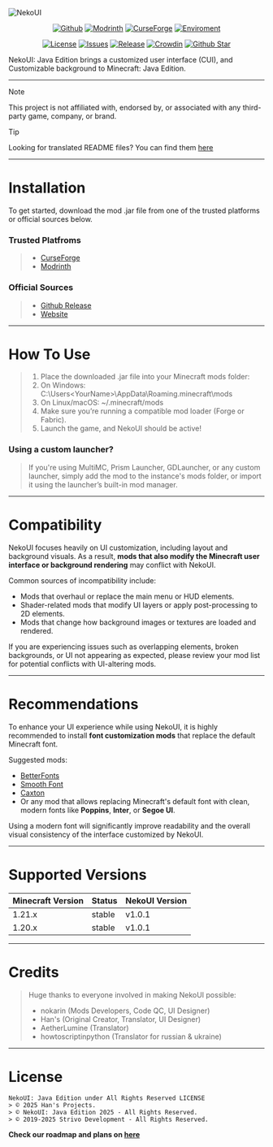 ![NekoUI](https://github.com/strivo-dev/nekoui-download/blob/main/assets/nekoui_banner.png)

<div align="center">

[![Github](https://img.shields.io/github/downloads/strivo-dev/nekoui-download/total?logo=github&labelColor=grat&color=black)](https://github.strivo.xyz/nekoui-download/releases)
[![Modrinth](https://img.shields.io/badge/dynamic/json?color=158000&label=downloads&prefix=+%20&query=downloads&url=https://api.modrinth.com/v2/project/EZpbRipP&logo=modrinth)](https://modrinth.com/mod/nekoui)
[![CurseForge](https://cf.way2muchnoise.eu/full_999428_downloads.svg)](https://www.curseforge.com/minecraft/mc-mods/neko-ui)
[![Enviroment](https://img.shields.io/badge/Enviroment-Client-purple)](https://modrinth.com/mod/nekoui)

[![License](https://img.shields.io/badge/License-ARR-green)](https://github.strivo.xyz/nekoui-download/blob/main/LICENSE)
[![Issues](https://img.shields.io/github/issues/strivo-dev/nekoui-download)](https://github.strivo.xyz/nekoui-download/issues)
[![Release](https://img.shields.io/badge/release-v1.0.2-blue)](https://github.strivo.xyz/nekoui-download/releases)
[![Crowdin](https://badges.crowdin.net/nekoui/localized.svg)](https://crowdin.com/project/nekoui)
[![Github Star](https://img.shields.io/github/stars/strivo-dev/nekoui-download)](https://github.strivo.xyz/nekoui-download)

</div>

NekoUI: Java Edition brings a customized user interface (CUI), and Customizable background to Minecraft: Java Edition.
****
> [!NOTE]
> This project is not affiliated with, endorsed by, or associated with any third-party game, company, or brand.

> [!TIP]
> Looking for translated README files? You can find them [here](https://github.strivo.xyz/nekoui-download/tree/main/i18n/readme)
****
# Installation
To get started, download the mod .jar file from one of the trusted platforms or official sources below.

### Trusted Platfroms
> - [CurseForge]
> - [Modrinth]

### Official Sources
> - [Github Release]
> - [Website]
****
# How To Use
> 1. Place the downloaded .jar file into your Minecraft mods folder:
> 2. On Windows: C:\Users\<YourName>\AppData\Roaming\.minecraft\mods
> 3. On Linux/macOS: ~/.minecraft/mods
> 4. Make sure you’re running a compatible mod loader (Forge or Fabric).
> 5. Launch the game, and NekoUI should be active!

### Using a custom launcher?
> If you're using MultiMC, Prism Launcher, GDLauncher, or any custom launcher, simply add the mod to the instance's mods folder, or import it using the launcher’s built-in mod manager.
****
# Compatibility
NekoUI focuses heavily on UI customization, including layout and background visuals. As a result, **mods that also modify the Minecraft user interface or background rendering** may conflict with NekoUI.

Common sources of incompatibility include:
- Mods that overhaul or replace the main menu or HUD elements.
- Shader-related mods that modify UI layers or apply post-processing to 2D elements.
- Mods that change how background images or textures are loaded and rendered.

If you are experiencing issues such as overlapping elements, broken backgrounds, or UI not appearing as expected, please review your mod list for potential conflicts with UI-altering mods.
****
# Recommendations
To enhance your UI experience while using NekoUI, it is highly recommended to install **font customization mods** that replace the default Minecraft font.

Suggested mods:
- [BetterFonts](https://www.curseforge.com/minecraft/mc-mods/betterfonts)
- [Smooth Font](https://www.curseforge.com/minecraft/mc-mods/smooth-font)
- [Caxton](https://modrinth.com/mod/caxton)
- Or any mod that allows replacing Minecraft's default font with clean, modern fonts like **Poppins**, **Inter**, or **Segoe UI**.

Using a modern font will significantly improve readability and the overall visual consistency of the interface customized by NekoUI.
****
# Supported Versions
| Minecraft Version | Status | NekoUI Version |
|-------------------|--------|----------------|
| 1.21.x            | stable | v1.0.1         |
| 1.20.x            | stable | v1.0.1         |
****
# Credits
> Huge thanks to everyone involved in making NekoUI possible:
> - nokarin (Mods Developers, Code QC, UI Designer)
> - Han's (Original Creator, Translator, UI Designer)
> - AetherLumine (Translator)
> - howtoscriptinpython (Translator for russian & ukraine)
****
# License
```
NekoUI: Java Edition under All Rights Reserved LICENSE
> © 2025 Han's Projects.
> © NekoUI: Java Edition 2025 - All Rights Reserved.
> © 2019-2025 Strivo Development - All Rights Reserved.
```

**Check our roadmap and plans on [here](https://trello.com/b/mJA0DTKD)**

[CurseForge]: https://www.curseforge.com/minecraft/mc-mods/neko-ui
[Modrinth]: https://modrinth.com/mod/nekoui
[Github Release]: https://github.strivo.xyz/nekoui-download/releases
[Website]: https://strivo.xyz/project/nekoui/download
